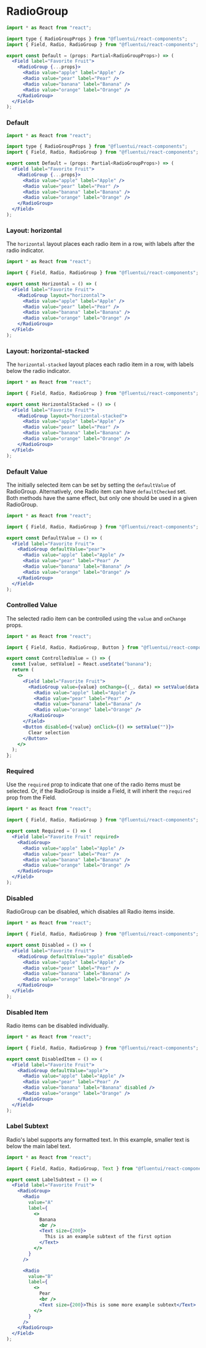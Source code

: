 # RadioGroup

```jsx
import * as React from "react";

import type { RadioGroupProps } from "@fluentui/react-components";
import { Field, Radio, RadioGroup } from "@fluentui/react-components";

export const Default = (props: Partial<RadioGroupProps>) => (
  <Field label="Favorite Fruit">
    <RadioGroup {...props}>
      <Radio value="apple" label="Apple" />
      <Radio value="pear" label="Pear" />
      <Radio value="banana" label="Banana" />
      <Radio value="orange" label="Orange" />
    </RadioGroup>
  </Field>
);
```

### Default

```jsx
import * as React from "react";

import type { RadioGroupProps } from "@fluentui/react-components";
import { Field, Radio, RadioGroup } from "@fluentui/react-components";

export const Default = (props: Partial<RadioGroupProps>) => (
  <Field label="Favorite Fruit">
    <RadioGroup {...props}>
      <Radio value="apple" label="Apple" />
      <Radio value="pear" label="Pear" />
      <Radio value="banana" label="Banana" />
      <Radio value="orange" label="Orange" />
    </RadioGroup>
  </Field>
);
```

### Layout: horizontal

The `horizontal` layout places each radio item in a row, with labels after the radio indicator.

```jsx
import * as React from "react";

import { Field, Radio, RadioGroup } from "@fluentui/react-components";

export const Horizontal = () => (
  <Field label="Favorite Fruit">
    <RadioGroup layout="horizontal">
      <Radio value="apple" label="Apple" />
      <Radio value="pear" label="Pear" />
      <Radio value="banana" label="Banana" />
      <Radio value="orange" label="Orange" />
    </RadioGroup>
  </Field>
);
```

### Layout: horizontal-stacked

The `horizontal-stacked` layout places each radio item in a row, with labels below the radio indicator.

```jsx
import * as React from "react";

import { Field, Radio, RadioGroup } from "@fluentui/react-components";

export const HorizontalStacked = () => (
  <Field label="Favorite Fruit">
    <RadioGroup layout="horizontal-stacked">
      <Radio value="apple" label="Apple" />
      <Radio value="pear" label="Pear" />
      <Radio value="banana" label="Banana" />
      <Radio value="orange" label="Orange" />
    </RadioGroup>
  </Field>
);
```

### Default Value

The initially selected item can be set by setting the `defaultValue` of RadioGroup. Alternatively, one Radio item can have `defaultChecked` set. Both methods have the same effect, but only one should be used in a given RadioGroup.

```jsx
import * as React from "react";

import { Field, Radio, RadioGroup } from "@fluentui/react-components";

export const DefaultValue = () => (
  <Field label="Favorite Fruit">
    <RadioGroup defaultValue="pear">
      <Radio value="apple" label="Apple" />
      <Radio value="pear" label="Pear" />
      <Radio value="banana" label="Banana" />
      <Radio value="orange" label="Orange" />
    </RadioGroup>
  </Field>
);
```

### Controlled Value

The selected radio item can be controlled using the `value` and `onChange` props.

```jsx
import * as React from "react";

import { Field, Radio, RadioGroup, Button } from "@fluentui/react-components";

export const ControlledValue = () => {
  const [value, setValue] = React.useState("banana");
  return (
    <>
      <Field label="Favorite Fruit">
        <RadioGroup value={value} onChange={(_, data) => setValue(data.value)}>
          <Radio value="apple" label="Apple" />
          <Radio value="pear" label="Pear" />
          <Radio value="banana" label="Banana" />
          <Radio value="orange" label="Orange" />
        </RadioGroup>
      </Field>
      <Button disabled={!value} onClick={() => setValue("")}>
        Clear selection
      </Button>
    </>
  );
};
```

### Required

Use the `required` prop to indicate that one of the radio items must be selected. Or, if the RadioGroup is inside a Field, it will inherit the `required` prop from the Field.

```jsx
import * as React from "react";

import { Field, Radio, RadioGroup } from "@fluentui/react-components";

export const Required = () => (
  <Field label="Favorite Fruit" required>
    <RadioGroup>
      <Radio value="apple" label="Apple" />
      <Radio value="pear" label="Pear" />
      <Radio value="banana" label="Banana" />
      <Radio value="orange" label="Orange" />
    </RadioGroup>
  </Field>
);
```

### Disabled

RadioGroup can be disabled, which disables all Radio items inside.

```jsx
import * as React from "react";

import { Field, Radio, RadioGroup } from "@fluentui/react-components";

export const Disabled = () => (
  <Field label="Favorite Fruit">
    <RadioGroup defaultValue="apple" disabled>
      <Radio value="apple" label="Apple" />
      <Radio value="pear" label="Pear" />
      <Radio value="banana" label="Banana" />
      <Radio value="orange" label="Orange" />
    </RadioGroup>
  </Field>
);
```

### Disabled Item

Radio items can be disabled individually.

```jsx
import * as React from "react";

import { Field, Radio, RadioGroup } from "@fluentui/react-components";

export const DisabledItem = () => (
  <Field label="Favorite Fruit">
    <RadioGroup defaultValue="apple">
      <Radio value="apple" label="Apple" />
      <Radio value="pear" label="Pear" />
      <Radio value="banana" label="Banana" disabled />
      <Radio value="orange" label="Orange" />
    </RadioGroup>
  </Field>
);
```

### Label Subtext

Radio's label supports any formatted text. In this example, smaller text is below the main label text.

```jsx
import * as React from "react";

import { Field, Radio, RadioGroup, Text } from "@fluentui/react-components";

export const LabelSubtext = () => (
  <Field label="Favorite Fruit">
    <RadioGroup>
      <Radio
        value="A"
        label={
          <>
            Banana
            <br />
            <Text size={200}>
              This is an example subtext of the first option
            </Text>
          </>
        }
      />

      <Radio
        value="B"
        label={
          <>
            Pear
            <br />
            <Text size={200}>This is some more example subtext</Text>
          </>
        }
      />
    </RadioGroup>
  </Field>
);
```